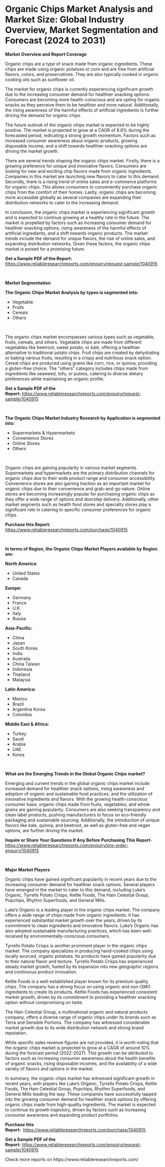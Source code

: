 <p><h1>Organic Chips Market Analysis and Market Size: Global Industry Overview, Market Segmentation and Forecast (2024 to 2031)</h1></p><p><strong>Market Overview and Report Coverage</strong></p>
<p><p>Organic chips are a type of snack made from organic ingredients. These chips are made using organic potatoes or corn and are free from artificial flavors, colors, and preservatives. They are also typically cooked in organic cooking oils such as sunflower oil.</p><p>The market for organic chips is currently experiencing significant growth due to the increasing consumer demand for healthier snacking options. Consumers are becoming more health-conscious and are opting for organic snacks as they perceive them to be healthier and more natural. Additionally, the rising awareness of the harmful effects of artificial ingredients is further driving the demand for organic chips.</p><p>The future outlook of the organic chips market is expected to be highly positive. The market is projected to grow at a CAGR of 8.8% during the forecasted period, indicating a strong growth momentum. Factors such as increased consumer awareness about organic products, growing disposable income, and a shift towards healthier snacking options are driving the market growth.</p><p>There are several trends shaping the organic chips market. Firstly, there is a growing preference for unique and innovative flavors. Consumers are looking for new and exciting chip flavors made from organic ingredients. Companies in this market are launching new flavors to cater to this demand. Secondly, there is a rising trend of online sales and e-commerce platforms for organic chips. This allows consumers to conveniently purchase organic chips from the comfort of their homes. Lastly, organic chips are becoming more accessible globally as several companies are expanding their distribution networks to cater to the increasing demand.</p><p>In conclusion, the organic chips market is experiencing significant growth and is expected to continue growing at a healthy rate in the future. The market is propelled by factors such as increasing consumer demand for healthier snacking options, rising awareness of the harmful effects of artificial ingredients, and a shift towards organic products. The market trends include the demand for unique flavors, the rise of online sales, and expanding distribution networks. Given these factors, the organic chips market is poised for a promising future.</p></p>
<p><strong>Get a Sample PDF of the Report:</strong> <a href="https://www.reliableresearchreports.com/enquiry/request-sample/1040915">https://www.reliableresearchreports.com/enquiry/request-sample/1040915</a></p>
<p>&nbsp;</p>
<p><strong>Market Segmentation</strong></p>
<p><strong>The Organic Chips Market Analysis by types is segmented into:</strong></p>
<p><ul><li>Vegetable</li><li>Fruits</li><li>Cereals</li><li>Others</li></ul></p>
<p>&nbsp;</p>
<p><p>The organic chips market encompasses various types such as vegetable, fruits, cereals, and others. Vegetable chips are made from different vegetables like beetroot, sweet potato, or kale, offering a healthier alternative to traditional potato chips. Fruit chips are created by dehydrating or baking various fruits, resulting in a crispy and nutritious snack option. Cereal chips are produced using grains like corn, rice, or quinoa, providing a gluten-free choice. The "others" category includes chips made from ingredients like seaweed, tofu, or pulses, catering to diverse dietary preferences while maintaining an organic profile.</p></p>
<p><strong>Get a Sample PDF of the Report:</strong>&nbsp;<a href="https://www.reliableresearchreports.com/enquiry/request-sample/1040915">https://www.reliableresearchreports.com/enquiry/request-sample/1040915</a></p>
<p>&nbsp;</p>
<p><strong>The Organic Chips Market Industry Research by Application is segmented into:</strong></p>
<p><ul><li>Supermarkets & Hypermarkets</li><li>Convenience Stores</li><li>Online Stores</li><li>Others</li></ul></p>
<p>&nbsp;</p>
<p><p>Organic chips are gaining popularity in various market segments. Supermarkets and hypermarkets are the primary distribution channels for organic chips due to their wide product range and consumer accessibility. Convenience stores are also gaining traction as an important market for organic chips due to their convenience and grab-and-go nature. Online stores are becoming increasingly popular for purchasing organic chips as they offer a wide range of options and doorstep delivery. Additionally, other market segments such as health food stores and specialty stores play a significant role in catering to specific consumer preferences for organic chips.</p></p>
<p><strong>Purchase this Report:</strong>&nbsp; <a href="https://www.reliableresearchreports.com/purchase/1040915">https://www.reliableresearchreports.com/purchase/1040915</a></p>
<p>&nbsp;</p>
<p><strong>In terms of Region, the Organic Chips Market Players available by Region are:</strong></p>
<p>
    <p> <strong> North America: </strong>
        <ul>
            <li>United States</li>
            <li>Canada</li>
        </ul>
        </p> 
    <p> <strong> Europe: </strong>
        <ul>
            <li>Germany</li>
            <li>France</li>
            <li>U.K.</li>
            <li>Italy</li>
            <li>Russia</li>
        </ul>
        </p> 
    <p> <strong> Asia-Pacific: </strong>
        <ul>
            <li>China</li>
            <li>Japan</li>
            <li>South Korea</li>
            <li>India</li>
            <li>Australia</li>
            <li>China Taiwan</li>
            <li>Indonesia</li>
            <li>Thailand</li>
            <li>Malaysia</li>
        </ul>
        </p> 
    <p> <strong> Latin America: </strong>
        <ul>
            <li>Mexico</li>
            <li>Brazil</li>
            <li>Argentina Korea</li>
            <li>Colombia</li>
        </ul>
        </p> 
    <p> <strong> Middle East & Africa: </strong>
        <ul>
            <li>Turkey</li>
            <li>Saudi</li>
            <li>Arabia</li>
            <li>UAE</li>
            <li>Korea</li>
        </ul>
    </p>
    </p>
<p>&nbsp;</p>
<p><strong>What are the Emerging Trends in the Global Organic Chips market?</strong></p>
<p><p>Emerging and current trends in the global organic chips market include increased demand for healthier snack options, rising awareness and adoption of organic and sustainable food practices, and the utilization of innovative ingredients and flavors. With the growing health-conscious consumer base, organic chips made from fruits, vegetables, and whole grains are gaining popularity. Consumers are also seeking transparency and clean label products, pushing manufacturers to focus on eco-friendly packaging and sustainable sourcing. Additionally, the introduction of unique flavors like kale, quinoa, and beetroot, as well as gluten-free and vegan options, are further driving the market.</p></p>
<p><strong>Inquire or Share Your Questions If Any Before Purchasing This Report</strong>- <a href="https://www.reliableresearchreports.com/enquiry/pre-order-enquiry/1040915">https://www.reliableresearchreports.com/enquiry/pre-order-enquiry/1040915</a></p>
<p>&nbsp;</p>
<p><strong>Major Market Players</strong></p>
<p><p>Organic chips have gained significant popularity in recent years due to the increasing consumer demand for healthier snack options. Several players have emerged in the market to cater to this demand, including Luke’s Organic, Tyrrells Potato Crisps, Kettle Foods, The Hain Celestial Group, Popchips, Rhythm Superfoods, and General Mills. </p><p>Luke’s Organic is a leading player in the organic chips market. The company offers a wide range of chips made from organic ingredients. It has experienced substantial market growth over the years, driven by its commitment to clean ingredients and innovative flavors. Luke’s Organic has also adopted sustainable manufacturing practices, which has been well-received by environmentally-conscious consumers.</p><p>Tyrrells Potato Crisps is another prominent player in the organic chips market. The company specializes in producing hand-cooked chips using locally sourced, organic potatoes. Its products have gained popularity due to their natural flavor and texture. Tyrrells Potato Crisps has experienced steady market growth, fueled by its expansion into new geographic regions and continuous product innovation.</p><p>Kettle Foods is a well-established player known for its premium quality chips. The company has a strong focus on using organic and non-GMO ingredients to create its products. Kettle Foods has experienced consistent market growth, driven by its commitment to providing a healthier snacking option without compromising on taste.</p><p>The Hain Celestial Group, a multinational organic and natural products company, offers a diverse range of organic chips under its brands such as Terra and Sensible Portions. The company has witnessed considerable market growth due to its wide distribution network and strong brand reputation.</p><p>While specific sales revenue figures are not provided, it is worth noting that the organic chips market is projected to grow at a CAGR of around 10% during the forecast period (2022-2027). This growth can be attributed to factors such as increasing consumer awareness about the health benefits of organic snacks, rising disposable incomes, and the availability of a wide variety of flavors and options in the market.</p><p>In summary, the organic chips market has witnessed significant growth in recent years, with players like Luke’s Organic, Tyrrells Potato Crisps, Kettle Foods, The Hain Celestial Group, Popchips, Rhythm Superfoods, and General Mills leading the way. These companies have successfully tapped into the growing consumer demand for healthier snack options by offering organic chips made from high-quality ingredients. The market is expected to continue its growth trajectory, driven by factors such as increasing consumer awareness and expanding product portfolios.</p></p>
<p><strong>Purchase this Report:</strong>&nbsp;&nbsp;<a href="https://www.reliableresearchreports.com/purchase/1040915">https://www.reliableresearchreports.com/purchase/1040915</a></p>
<p></p>
<p><strong>Get a Sample PDF of the Report:</strong>&nbsp;<a href="https://www.reliableresearchreports.com/enquiry/request-sample/1040915">https://www.reliableresearchreports.com/enquiry/request-sample/1040915</a></p>
<p>Check more reports on https://www.reliableresearchreports.com/</p>